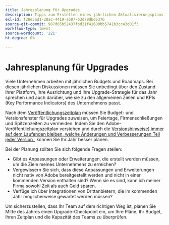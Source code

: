 ```yaml
---
title: Jahresplanung für Upgrades
description: Tipps zum Erstellen eines jährlichen Aktualisierungsplans für Ihr Adobe Commerce-Projekt.
exl-id: f28e5ad1-28ac-4419-a507-63d79dbd6376
source-git-commit: 987d65b52437fbd21f41600bb5741b3cc43d01f3
workflow-type: tm+mt
source-wordcount: '221'
ht-degree: 0%

---
```


# Jahresplanung für Upgrades

Viele Unternehmen arbeiten mit jährlichen Budgets und Roadmaps. Bei diesen jährlichen Diskussionen müssen Sie unbedingt über den Zustand Ihrer Plattform, Ihre Ausrichtung und Ihre Upgrade-Strategie für das Jahr sprechen und auch darüber, wie sie zu den allgemeinen Zielen und KPIs (Key Performance Indicators) des Unternehmens passt.

Nach dem [Veröffentlichungszeitplan](https://experienceleague.adobe.com/en/docs/commerce-operations/release/planning/schedule) müssen Sie Budget- und Versionsfenster für Upgrades zuweisen, um Feiertage, Firmenschließungen und Spitzenzeiten zu vermeiden. Indem Sie den Adobe-Veröffentlichungszeitplan verstehen und durch die [Versionshinweise) immer auf dem Laufenden bleiben, welche Änderungen und Verbesserungen Teil jeder Version ](https://experienceleague.adobe.com/en/docs/commerce-operations/release/notes/overview), können Sie Ihr Jahr besser planen.

Bei der Planung sollten Sie sich folgende Fragen stellen:

- Gibt es Anpassungen oder Erweiterungen, die erstellt werden müssen, um die Ziele meines Unternehmens zu erreichen?
- Vergewissern Sie sich, dass diese Anpassungen und Erweiterungen nicht nativ von Adobe bereitgestellt werden und nicht in einer kommenden Version enthalten sind? Wenn sie es sind, kann ich meiner Firma sowohl Zeit als auch Geld sparen.
- Verfüge ich über Integrationen von Drittanbietern, die im kommenden Jahr möglicherweise gewartet werden müssen?

Um sicherzustellen, dass Ihr Team auf dem richtigen Weg ist, planen Sie Mitte des Jahres einen Upgrade-Checkpoint ein, um Ihre Pläne, Ihr Budget, Ihren Zeitplan und die Kapazität des Teams zu überprüfen.
